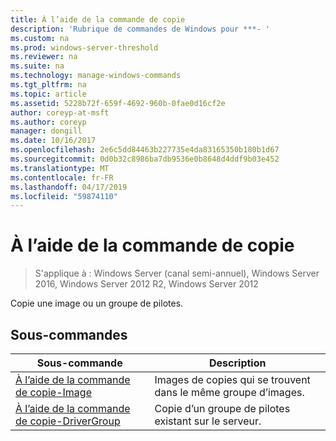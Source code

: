 ```yaml
---
title: À l’aide de la commande de copie
description: 'Rubrique de commandes de Windows pour ***- '
ms.custom: na
ms.prod: windows-server-threshold
ms.reviewer: na
ms.suite: na
ms.technology: manage-windows-commands
ms.tgt_pltfrm: na
ms.topic: article
ms.assetid: 5228b72f-659f-4692-960b-0fae0d16cf2e
author: coreyp-at-msft
ms.author: coreyp
manager: dongill
ms.date: 10/16/2017
ms.openlocfilehash: 2e6c5dd84463b227735e4da83165350b180b1d67
ms.sourcegitcommit: 0d0b32c8986ba7db9536e0b8648d4ddf9b03e452
ms.translationtype: MT
ms.contentlocale: fr-FR
ms.lasthandoff: 04/17/2019
ms.locfileid: "59874110"
---
```

# <a name="using-the-copy-command"></a>À l’aide de la commande de copie

>S'applique à : Windows Server (canal semi-annuel), Windows Server 2016, Windows Server 2012 R2, Windows Server 2012

Copie une image ou un groupe de pilotes.
## <a name="subcommands"></a>Sous-commandes
|Sous-commande|Description|
|-------|--------|
|[À l’aide de la commande de copie-Image](using-the-copy-image-command.md)|Images de copies qui se trouvent dans le même groupe d’images.|
|[À l’aide de la commande de copie-DriverGroup](using-the-copy-drivergroup-command.md)|Copie d’un groupe de pilotes existant sur le serveur.|
